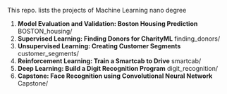 This repo. lists the projects of Machine Learning nano degree

1. **Model Evaluation and Validation: Boston Housing Prediction** BOSTON_housing/  
2. **Supervised Learning: Finding Donors for CharityML**  finding_donors/  
3. **Unsupervised Learning: Creating Customer Segments**  customer_segments/  
4. **Reinforcement Learning: Train a Smartcab to Drive**  smartcab/  
5. **Deep Learning: Build a Digit Recognition Program**  digit_recognition/  
6. **Capstone: Face Recognition using Convolutional Neural Network**  Capstone/
 
